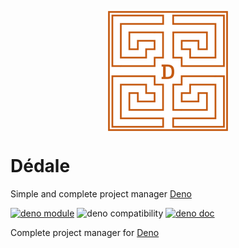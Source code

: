 <p align="center">
	<img align="center" src="assets/logo-192.png"  />
	<br>
</p>

# Dédale

Simple and complete project manager [Deno](https://deno.land)

[![deno module](https://shield.deno.dev/x/dedale)](https://deno.land/x/dedale)
![deno compatibility](https://shield.deno.dev/deno/^1.20)
[![deno doc](https://doc.deno.land/badge.svg)](https://doc.deno.land/https/deno.land/x/dedale/main.ts)

Complete project manager for [Deno](https://deno.land)